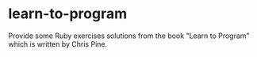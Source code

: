 # learn-to-program
Provide some Ruby exercises solutions from the book "Learn to Program" which is written by Chris Pine.
